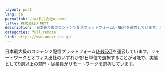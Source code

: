 ```yaml
---
layout: post
lang: ja
permalink: /ja/株式会社u-next
title: 株式会社U-NEXT
description: '日本最大級のコンテンツ配信プラットフォームU-NEXTを運営しています。リモートワークとオフィス出社のいずれかを1日単位で選択することが可能で、実態として9割以上の部門・従業員がリモートワークを選択しています。'
categories: full_remote
link: https://www.unext.co.jp/
---
```


<p>日本最大級のコンテンツ配信プラットフォーム<a href="https://video.unext.jp">U-NEXT</a>を運営しています。リモートワークとオフィス出社のいずれかを1日単位で選択することが可能で、実態として9割以上の部門・従業員がリモートワークを選択しています。</p>
